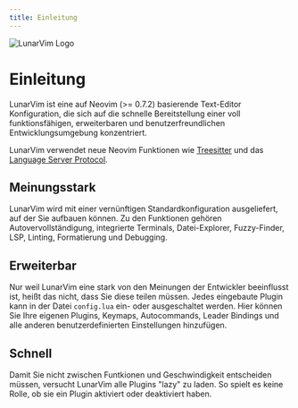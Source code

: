 ```yaml
---
title: Einleitung
---
```


<img src="../img/lunarvim_logo.png" alt="LunarVim Logo" />

# Einleitung

LunarVim ist eine auf Neovim (>= 0.7.2) basierende Text-Editor Konfiguration, die sich auf die schnelle Bereitstellung einer voll funktionsfähigen, erweiterbaren und benutzerfreundlichen Entwicklungsumgebung konzentriert.

LunarVim verwendet neue Neovim Funktionen wie [Treesitter](https://tree-sitter.github.io/tree-sitter/) und das [Language Server Protocol](https://en.wikipedia.org/wiki/Language_Server_Protocol).

## Meinungsstark

LunarVim wird mit einer vernünftigen Standardkonfiguration ausgeliefert, auf der Sie aufbauen können. Zu den Funktionen gehören Autovervollständigung, integrierte Terminals, Datei-Explorer, Fuzzy-Finder, LSP, Linting, Formatierung und Debugging.

## Erweiterbar

Nur weil LunarVim eine stark von den Meinungen der Entwickler beeinflusst ist, heißt das nicht, dass Sie diese teilen müssen. Jedes eingebaute Plugin kann in der Datei `config.lua` ein- oder ausgeschaltet werden. Hier können Sie Ihre eigenen Plugins, Keymaps, Autocommands, Leader Bindings und alle anderen benutzerdefinierten Einstellungen hinzufügen.

## Schnell

Damit Sie nicht zwischen Funtkionen und Geschwindigkeit entscheiden müssen, versucht LunarVim alle Plugins "lazy" zu laden. So spielt es keine Rolle, ob sie ein Plugin aktiviert oder deaktiviert haben.
